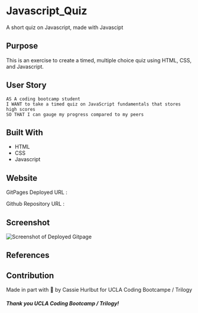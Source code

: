 # Javascript_Quiz
A short quiz on Javascript, made with Javascipt

## Purpose
This is an exercise to create a timed, multiple choice quiz using HTML, CSS, and Javascript. 

## User Story 
```
AS A coding bootcamp student
I WANT to take a timed quiz on JavaScript fundamentals that stores high scores
SO THAT I can gauge my progress compared to my peers
```
## Built With
* HTML
* CSS
* Javascript 

## Website

GitPages Deployed URL : 

Github Repository URL : 

## Screenshot

![Screenshot of Deployed Gitpage]()

## References 



## Contribution
Made in part with :potato: by Cassie Hurlbut for UCLA Coding Bootcampe / Trilogy 

##### Thank you UCLA Coding Bootcamp / Trilogy! 